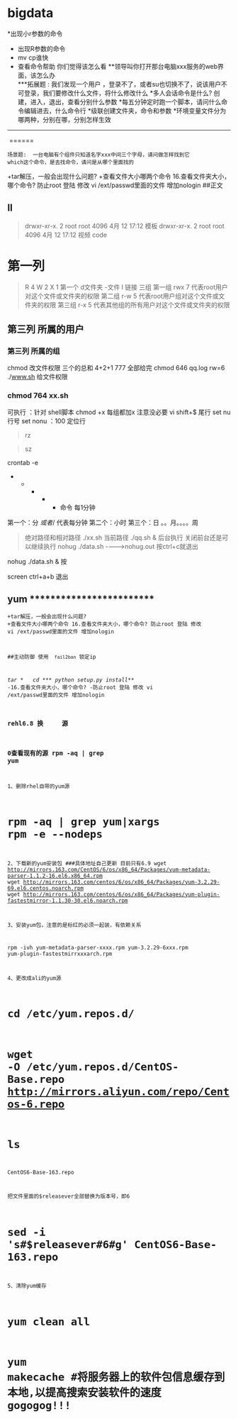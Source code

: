 # bigdata
*出现小r参数的命令
* 出现R参数的命令
* mv cp谁快
* 查看命令帮助 你们觉得该怎么看
**领导叫你打开那台电脑xxx服务的web界面，该怎么办      
***拓展题 : 我们发现一个用户 ，登录不了，或者su也切换不了，说该用户不可登录，我们要修改什么文件，将什么修改什么
        *多人会话命令是什么? 创建，进入，退出，查看分别什么参数
        *每五分钟定时跑一个脚本，请问什么命令编辑进去，什么命令行
        *级联创建文件夹，命令和参数
        *环境变量文件分为哪两种，分别在哪，分别怎样生效
**************
 ======
```隐藏文件什么标识开始，什么命令参数查看
场景题:  一台电脑有个组件只知道名字xxx中间三个字母，请问做怎样找到它
which这个命令，是去找命令，请问是从哪个里面找的
```
+tar解压，一般会出现什么问题?
+查看文件大小哪两个命令
16.查看文件夹大小，哪个命令?
防止root 登陆 修改  vi /ext/passwd里面的文件 增加nologin
##正文
 
##  ll
>drwxr-xr-x. 2 root   root       4096 4月  12 17:12 模板
drwxr-xr-x. 2 root   root       4096 4月  12 17:12 视频
</code>code
#   第一列   
>  R 4  W 2  X  1
第一个   d文件夹   -文件  l 链接
三组  第一组 rwx 7 代表root用户对这个文件或文件夹的权限
      第二组   r-w  5  代表root用户组对这个文件或文件夹的权限
      第三组 r-x    5 代表其他组的所有用户对这个文件或文件夹的权限
##  第三列  所属的用户
###    第三列  所属的组
chmod  改文件权限  三个的总和   4+2+1 777 全部给完
chmod  646  qq.log  rw=6
./www.sh
给文件权限
### chmod   764 xx.sh
可执行  ：针对  shell脚本
chmod +x 每组都加x 注意没必要
vi shift+$  尾行
set nu 行号
set nonu
：100  定位行

>rz



>sz

crontab  -e
 * * * * * 命令
 每1分钟 
 
 第一个：分   *或者*/ 代表每分钟
 第二个：小时
 第三个：日  。。月。。。。周
 
 > 绝对路径和相对路径
 ./xx.sh  当前路径
 ./qq.sh  &  后台执行  关闭前台还是可以继续执行
nohug  ./data.sh   ---->nohug.out  按ctrl+c就退出

nohug  ./data.sh     &  按 

screen   ctrl+a+b 退出
## yum  ************************


</code></pre>
<code>+tar解压，一般会出现什么问题?
                            +查看文件大小哪两个命令
                            16.查看文件夹大小，哪个命令?
              防止root 登陆 修改  vi /ext/passwd里面的文件 增加nologin


##主动防御
使用 `  fail2ban `  锁定ip

*tar
 *   cd
     ***  python  setup.py install***
-16.查看文件夹大小，哪个命令?
-防止root 登陆 修改  vi /ext/passwd里面的文件 增加nologin
        
  ### rehl6.8 换     源
 ### 0查看现有的源 rpm -aq | grep yum
  1、删除rhel自带的yum源

# rpm -aq | grep yum|xargs rpm -e --nodeps

2、下载新的yum安装包
###具体地址自己更新 目前只有6.9
wget http://mirrors.163.com/CentOS/6/os/x86_64/Packages/yum-metadata-parser-1.1.2-16.el6.x86_64.rpm
wget http://mirrors.163.com/centos/6/os/x86_64/Packages/yum-3.2.29-69.el6.centos.noarch.rpm
wget http://mirrors.163.com/centos/6/os/x86_64/Packages/yum-plugin-fastestmirror-1.1.30-30.el6.noarch.rpm

3、安装yum包，注意的是标红的必须一起装，有依赖关系

rpm -ivh yum-metadata-parser-xxxx.rpm yum-3.2.29-6xxx.rpm yum-plugin-fastestmirrxxxarch.rpm

4、更改成ali的yum源

# cd /etc/yum.repos.d/

#   wget -O /etc/yum.repos.d/CentOS-Base.repo http://mirrors.aliyun.com/repo/Centos-6.repo 

# ls
CentOS6-Base-163.repo

把文件里面的$releasever全部替换为版本号，即6

# sed -i 's#$releasever#6#g' CentOS6-Base-163.repo

5、清除yum缓存

# yum clean all

# yum makecache    #将服务器上的软件包信息缓存到本地,以提高搜索安装软件的速度  gogogog!!!

